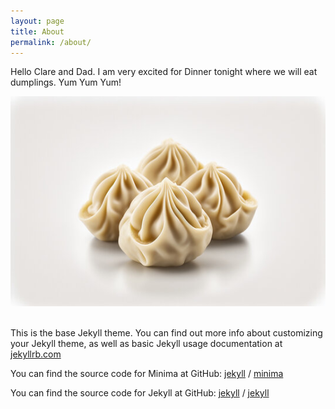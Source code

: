 ```yaml
---
layout: page
title: About
permalink: /about/
---
```

Hello Clare and Dad. I am very excited for Dinner tonight where we will eat dumplings. Yum Yum Yum!

<img src="/images/dumpling.jpg" alt="Logo" style="max-width: 100%; height: auto;"><br><br>

<!--
Hi, I'm Ben. I'm a Junior at the University of Michigan studying Computer Science and Cognitive Science. 

I'm an aspiring Product Manager who is excited about health tech. I want to work with brilliant people who build things that improve people's physical and mental health. I'm especially excited about wearables, AR/VR, and leveraging AI/ML (sorry) to make whatever we're building better. 

I'm spending my summer at UC Berkeley working at an open-source health tech initiative within [Project Jupyter](https://jupyter.org/). It's called [JupyterHealth](https://jupyterhealth.org/), and we're trying reshape how healthcare systems can use data from consumer-facing wearables. 

During the school year, I'm an undergraduate TA for [EECS 280](https://eecs280.org/), the 3rd largest course at Michigan. I teach a lab section and do whatever I can to be an impactful teacher and mentor for my students.

I'm a freelance Software Engineeer for [Focus for Democracy](https://www.focus4democracy.org/), a nonprofit dedicated to empowering political donors to make the most impactful contributions possible to strengthen democracy. I write code and build internal apps to help them raise more money.

I'm also the Technical Product Manager for the [Michigan Fashion Media Summit](https://www.michiganfashionmediasummit.com/), a student-run organization that organizes the largest collegiate conference for students interested in working in fashion. This year we had more than 600 attendees. Every year it gets better (somehow).

I also run the Asia section of the Michigan Journal of International Affairs. I have an awesome team of writers who are probably the only other people at Michigan subscribed to The Economist.  

In my free time I love to read, ride my bike, do yoga, compete in hackathons, watch movies, cook, hike, and do the NYT Crossword. I nerd out about public transportation, font choices, and art.

Feel free to reach out to me via email at the bottom of this page. Always happy to chat :).

 
Some people who inspire me are:
- [Jeremy Bailenson](https://profiles.stanford.edu/jeremy-bailenson), Founding Director of Stanford's [Virtual Human Interaction Lab (VHIL)](https://vhil.stanford.edu/). If I could have 1/10th the positive impact he has had on the world, I could die happy.
- Soren Gordhamer. He runs [Wisdom 2.0](https://www.wisdom2summit.com/), a conference where people can come together and hear from some of the leading voices in wellness, and explore how to live mindfully in a technology-rich age. I had the pleasure of working there last summer.
-->


This is the base Jekyll theme. You can find out more info about customizing your Jekyll theme, as well as basic Jekyll usage documentation at [jekyllrb.com](https://jekyllrb.com/)

You can find the source code for Minima at GitHub:
[jekyll][jekyll-organization] /
[minima](https://github.com/jekyll/minima)

You can find the source code for Jekyll at GitHub:
[jekyll][jekyll-organization] /
[jekyll](https://github.com/jekyll/jekyll)


[jekyll-organization]: https://github.com/jekyll
